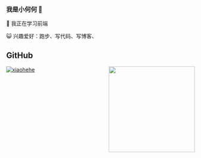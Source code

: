 ### 我是小何何 👋
🌱 我正在学习前端

😺 兴趣爱好：跑步、写代码、写博客、





## GitHub
<img align='right' src="https://media.giphy.com/media/836HiJc7pgzy8iNXCn/giphy.gif" width="230" />

[![xiaohehe](https://github-readme-stats.vercel.app/api?username=hec990&show_icons=true&title_color=fff&icon_color=79ff97&text_color=9f9f9f&bg_color=151515)](https://github.com/hec990)

